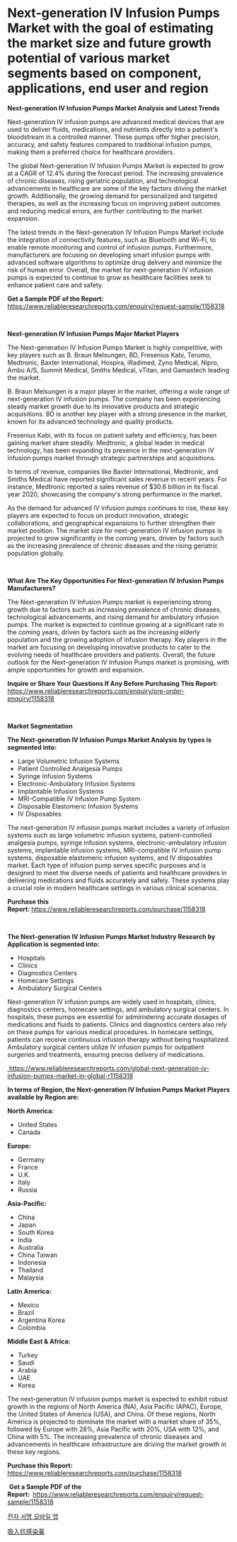 <p><h1>Next-generation IV Infusion Pumps Market with the goal of estimating the market size and future growth potential of various market segments based on component, applications, end user and region</h1></p><p><strong>Next-generation IV Infusion Pumps Market Analysis and Latest Trends</strong></p>
<p><p>Next-generation IV infusion pumps are advanced medical devices that are used to deliver fluids, medications, and nutrients directly into a patient's bloodstream in a controlled manner. These pumps offer higher precision, accuracy, and safety features compared to traditional infusion pumps, making them a preferred choice for healthcare providers.</p><p>The global Next-generation IV Infusion Pumps Market is expected to grow at a CAGR of 12.4% during the forecast period. The increasing prevalence of chronic diseases, rising geriatric population, and technological advancements in healthcare are some of the key factors driving the market growth. Additionally, the growing demand for personalized and targeted therapies, as well as the increasing focus on improving patient outcomes and reducing medical errors, are further contributing to the market expansion.</p><p>The latest trends in the Next-generation IV Infusion Pumps Market include the integration of connectivity features, such as Bluetooth and Wi-Fi, to enable remote monitoring and control of infusion pumps. Furthermore, manufacturers are focusing on developing smart infusion pumps with advanced software algorithms to optimize drug delivery and minimize the risk of human error. Overall, the market for next-generation IV infusion pumps is expected to continue to grow as healthcare facilities seek to enhance patient care and safety.</p></p>
<p><strong>Get a Sample PDF of the Report:&nbsp;</strong> <a href="https://www.reliableresearchreports.com/enquiry/request-sample/1158318">https://www.reliableresearchreports.com/enquiry/request-sample/1158318</a></p>
<p>&nbsp;</p>
<p><strong>Next-generation IV Infusion Pumps Major Market Players</strong></p>
<p><p>The Next-generation IV Infusion Pumps Market is highly competitive, with key players such as B. Braun Melsungen, BD, Fresenius Kabi, Terumo, Medtronic, Baxter International, Hospira, iRadimed, Zyno Medical, Nipro, Ambu A/S, Summit Medical, Smiths Medical, vTitan, and Gamastech leading the market. </p><p>B. Braun Melsungen is a major player in the market, offering a wide range of next-generation IV infusion pumps. The company has been experiencing steady market growth due to its innovative products and strategic acquisitions. BD is another key player with a strong presence in the market, known for its advanced technology and quality products.</p><p>Fresenius Kabi, with its focus on patient safety and efficiency, has been gaining market share steadily. Medtronic, a global leader in medical technology, has been expanding its presence in the next-generation IV infusion pumps market through strategic partnerships and acquisitions.</p><p>In terms of revenue, companies like Baxter International, Medtronic, and Smiths Medical have reported significant sales revenue in recent years. For instance, Medtronic reported a sales revenue of $30.6 billion in its fiscal year 2020, showcasing the company's strong performance in the market.</p><p>As the demand for advanced IV infusion pumps continues to rise, these key players are expected to focus on product innovation, strategic collaborations, and geographical expansions to further strengthen their market position. The market size for next-generation IV infusion pumps is projected to grow significantly in the coming years, driven by factors such as the increasing prevalence of chronic diseases and the rising geriatric population globally.</p></p>
<p>&nbsp;</p>
<p><strong>What Are The Key Opportunities For Next-generation IV Infusion Pumps Manufacturers?</strong></p>
<p><p>The Next-generation IV Infusion Pumps market is experiencing strong growth due to factors such as increasing prevalence of chronic diseases, technological advancements, and rising demand for ambulatory infusion pumps. The market is expected to continue growing at a significant rate in the coming years, driven by factors such as the increasing elderly population and the growing adoption of infusion therapy. Key players in the market are focusing on developing innovative products to cater to the evolving needs of healthcare providers and patients. Overall, the future outlook for the Next-generation IV Infusion Pumps market is promising, with ample opportunities for growth and expansion.</p></p>
<p><strong>Inquire or Share Your Questions If Any Before Purchasing This Report:</strong> <a href="https://www.reliableresearchreports.com/enquiry/pre-order-enquiry/1158318">https://www.reliableresearchreports.com/enquiry/pre-order-enquiry/1158318</a></p>
<p>&nbsp;</p>
<p><strong>Market Segmentation</strong></p>
<p><strong>The Next-generation IV Infusion Pumps Market Analysis by types is segmented into:</strong></p>
<p><ul><li>Large Volumetric Infusion Systems</li><li>Patient Controlled Analgesia Pumps</li><li>Syringe Infusion Systems</li><li>Electronic-Ambulatory Infusion Systems</li><li>Implantable Infusion Systems</li><li>MRI-Compatible IV Infusion Pump System</li><li>Disposable Elastomeric Infusion Systems</li><li>IV Disposables</li></ul></p>
<p><p>The next-generation IV infusion pumps market includes a variety of infusion systems such as large volumetric infusion systems, patient-controlled analgesia pumps, syringe infusion systems, electronic-ambulatory infusion systems, implantable infusion systems, MRI-compatible IV infusion pump systems, disposable elastomeric infusion systems, and IV disposables market. Each type of infusion pump serves specific purposes and is designed to meet the diverse needs of patients and healthcare providers in delivering medications and fluids accurately and safely. These systems play a crucial role in modern healthcare settings in various clinical scenarios.</p></p>
<p><strong>Purchase this Report:&nbsp;</strong><a href="https://www.reliableresearchreports.com/purchase/1158318">https://www.reliableresearchreports.com/purchase/1158318</a></p>
<p>&nbsp;</p>
<p><strong>The Next-generation IV Infusion Pumps Market Industry Research by Application is segmented into:</strong></p>
<p><ul><li>Hospitals</li><li>Clinics</li><li>Diagnostics Centers</li><li>Homecare Settings</li><li>Ambulatory Surgical Centers</li></ul></p>
<p><p>Next-generation IV infusion pumps are widely used in hospitals, clinics, diagnostics centers, homecare settings, and ambulatory surgical centers. In hospitals, these pumps are essential for administering accurate dosages of medications and fluids to patients. Clinics and diagnostics centers also rely on these pumps for various medical procedures. In homecare settings, patients can receive continuous infusion therapy without being hospitalized. Ambulatory surgical centers utilize IV infusion pumps for outpatient surgeries and treatments, ensuring precise delivery of medications.</p></p>
<p><a href="https://www.reliableresearchreports.com/global-next-generation-iv-infusion-pumps-market-in-global-r1158318">&nbsp;https://www.reliableresearchreports.com/global-next-generation-iv-infusion-pumps-market-in-global-r1158318</a></p>
<p><strong>In terms of Region, the Next-generation IV Infusion Pumps Market Players available by Region are:</strong></p>
<p>
    <p> <strong> North America: </strong>
        <ul>
            <li>United States</li>
            <li>Canada</li>
        </ul>
        </p> 
    <p> <strong> Europe: </strong>
        <ul>
            <li>Germany</li>
            <li>France</li>
            <li>U.K.</li>
            <li>Italy</li>
            <li>Russia</li>
        </ul>
        </p> 
    <p> <strong> Asia-Pacific: </strong>
        <ul>
            <li>China</li>
            <li>Japan</li>
            <li>South Korea</li>
            <li>India</li>
            <li>Australia</li>
            <li>China Taiwan</li>
            <li>Indonesia</li>
            <li>Thailand</li>
            <li>Malaysia</li>
        </ul>
        </p> 
    <p> <strong> Latin America: </strong>
        <ul>
            <li>Mexico</li>
            <li>Brazil</li>
            <li>Argentina Korea</li>
            <li>Colombia</li>
        </ul>
        </p> 
    <p> <strong> Middle East & Africa: </strong>
        <ul>
            <li>Turkey</li>
            <li>Saudi</li>
            <li>Arabia</li>
            <li>UAE</li>
            <li>Korea</li>
        </ul>
    </p>
    </p>
<p><p>The next-generation IV infusion pumps market is expected to exhibit robust growth in the regions of North America (NA), Asia Pacific (APAC), Europe, the United States of America (USA), and China. Of these regions, North America is projected to dominate the market with a market share of 35%, followed by Europe with 28%, Asia Pacific with 20%, USA with 12%, and China with 5%. The increasing prevalence of chronic diseases and advancements in healthcare infrastructure are driving the market growth in these key regions.</p></p>
<p><strong>Purchase this Report: </strong><a href="https://www.reliableresearchreports.com/purchase/1158318">https://www.reliableresearchreports.com/purchase/1158318</a></p>
<p>&nbsp;<strong>Get a Sample PDF of the Report:&nbsp;&nbsp;</strong><a href="https://www.reliableresearchreports.com/enquiry/request-sample/1158318">https://www.reliableresearchreports.com/enquiry/request-sample/1158318</a></p>
<p><strong></strong></p>
<p><p><a href="https://github.com/sougarounis/Market-Research-Report-List-4/blob/main/668059881056.md">전자 서명 모바일 앱</a></p><p><a href="https://github.com/Fatimaklein1/Market-Research-Report-List-1/blob/main/721104088334.md">吸入抗感染薬</a></p></p>